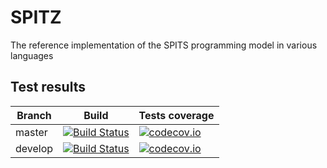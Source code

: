 # SPITZ
The reference implementation of the SPITS programming model in various languages

## Test results
Branch          | Build         | Tests coverage
----------------|-------------- | --------------
master          | [![Build Status](https://travis-ci.org/hpg-cepetro/spitz.svg?branch=master)](https://travis-ci.org/hpg-cepetro/spitz) | [![codecov.io](https://codecov.io/github/hpg-cepetro/spitz/coverage.svg?branch=master)](https://codecov.io/github/hpg-cepetro/spitz)
develop         | [![Build Status](https://travis-ci.org/hpg-cepetro/spitz.svg?branch=develop)](https://travis-ci.org/hpg-cepetro/spitz) | [![codecov.io](https://codecov.io/github/hpg-cepetro/spitz/coverage.svg?branch=develop)](https://codecov.io/github/hpg-cepetro/spitz)
